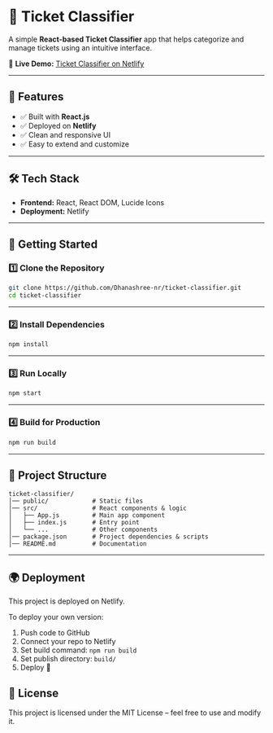 # 🎫 Ticket Classifier  

A simple **React-based Ticket Classifier** app that helps categorize and manage tickets using an intuitive interface.  

🔗 **Live Demo:** [Ticket Classifier on Netlify](https://68cbf7bb5748fd228e4b32e9--ticket-classifier.netlify.app/)  

---

## 📌 Features  
- ✅ Built with **React.js**  
- ✅ Deployed on **Netlify**  
- ✅ Clean and responsive UI  
- ✅ Easy to extend and customize  

---

## 🛠️ Tech Stack  
- **Frontend:** React, React DOM, Lucide Icons  
- **Deployment:** Netlify  

---

## 🚀 Getting Started  

### 1️⃣ Clone the Repository  
```bash
git clone https://github.com/Dhanashree-nr/ticket-classifier.git
cd ticket-classifier
```
---
### 2️⃣ Install Dependencies
```bash
npm install
```
---
### 3️⃣ Run Locally
```bash
npm start
```
---
### 4️⃣ Build for Production
```bash
npm run build
```
---
## 📂 Project Structure
```text
ticket-classifier/
│── public/            # Static files
│── src/               # React components & logic
│   ├── App.js         # Main app component
│   ├── index.js       # Entry point
│   └── ...            # Other components
│── package.json       # Project dependencies & scripts
│── README.md          # Documentation
```
---
## 🌍 Deployment
This project is deployed on Netlify.

To deploy your own version:

1. Push code to GitHub
2. Connect your repo to Netlify
3. Set build command: `npm run build`
4. Set publish directory: `build/`
5. Deploy 🚀

## 📜 License
This project is licensed under the MIT License – feel free to use and modify it.


